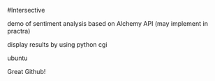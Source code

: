 #Intersective


demo of sentiment analysis based on Alchemy API (may implement in practra)

display results by using python cgi

ubuntu

Great Github!
